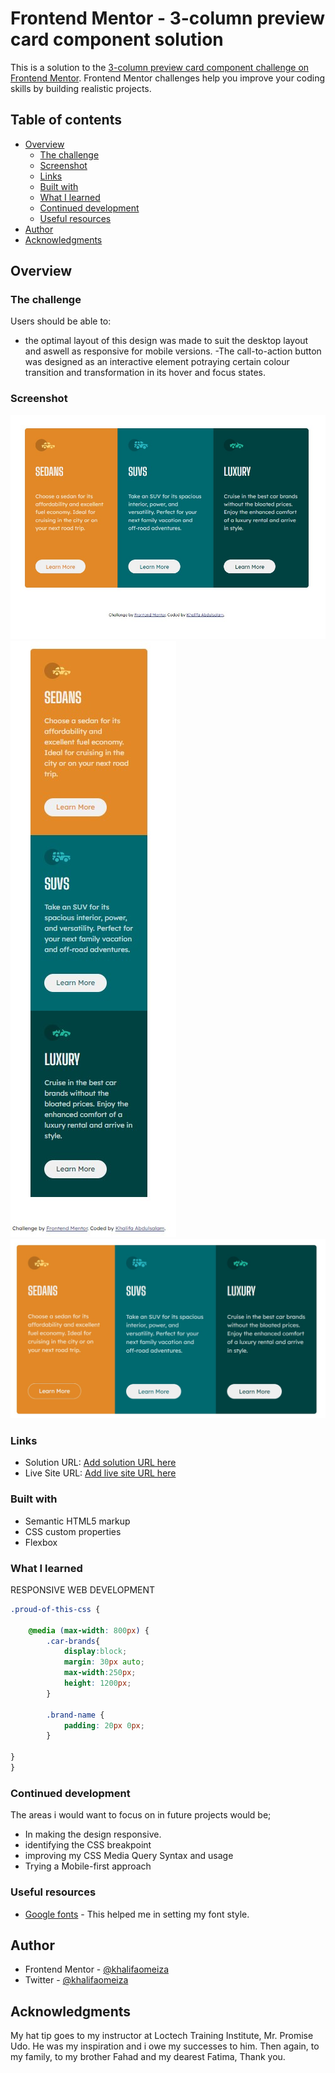 # Frontend Mentor - 3-column preview card component solution

This is a solution to the [3-column preview card component challenge on Frontend Mentor](https://www.frontendmentor.io/challenges/3column-preview-card-component-pH92eAR2-). Frontend Mentor challenges help you improve your coding skills by building realistic projects. 


## Table of contents

- [Overview](#overview)
  - [The challenge](#the-challenge)
  - [Screenshot](#screenshot)
  - [Links](#links)
  - [Built with](#built-with)
  - [What I learned](#what-i-learned)
  - [Continued development](#continued-development)
  - [Useful resources](#useful-resources)
- [Author](#author)
- [Acknowledgments](#acknowledgments)


## Overview

### The challenge

Users should be able to:

- the optimal layout of this design was made to suit the desktop layout and aswell as responsive for mobile versions. 
-The call-to-action button was designed as an interactive element potraying certain colour transition and transformation in its hover and focus states.

### Screenshot

![](images/desktop_view_result.jpg)
![](images/mobile_version_result.jpg)
![](images/desktop_view_active_state.jpg)



### Links

- Solution URL: [Add solution URL here](https://your-solution-url.com)
- Live Site URL: [Add live site URL here](https://your-live-site-url.com)


### Built with

- Semantic HTML5 markup
- CSS custom properties
- Flexbox


### What I learned
RESPONSIVE WEB DEVELOPMENT


```css
.proud-of-this-css {
  
    @media (max-width: 800px) {
        .car-brands{
            display:block;
            margin: 30px auto;
            max-width:250px;
            height: 1200px;
        }

        .brand-name {
            padding: 20px 0px;
        }

}
}
```

### Continued development

The areas i would want to focus on in future projects would be;
- In making the design responsive.
- identifying the CSS breakpoint
- improving my CSS Media Query Syntax and usage
- Trying a Mobile-first approach



### Useful resources

- [Google fonts](https://fonts.google.com/) - This helped me in setting my font style.



## Author

- Frontend Mentor - [@khalifaomeiza](https://www.frontendmentor.io/profile/khalifaomeiza)
- Twitter - [@khalifaomeiza](https://www.twitter.com/khalifaomeiza)



## Acknowledgments

My hat tip goes to my instructor at Loctech Training Institute, Mr. Promise Udo. He was my inspiration and i owe my successes to him. Then again, to my family, to my brother Fahad and my dearest Fatima, Thank you.


